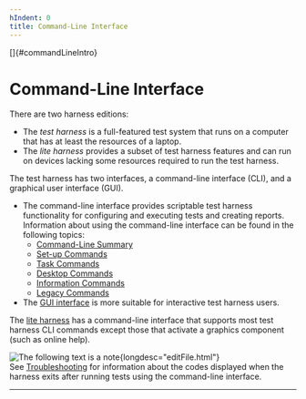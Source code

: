 ```yaml
---
hIndent: 0
title: Command-Line Interface
---
```


[]{#commandLineIntro}

# Command-Line Interface

There are two harness editions:

-   The *test harness* is a full-featured test system that runs on a computer that has at least the
    resources of a laptop.
-   The *lite harness* provides a subset of test harness features and can run on devices lacking
    some resources required to run the test harness.

The test harness has two interfaces, a command-line interface (CLI), and a graphical user interface
(GUI).

-   The command-line interface provides scriptable test harness functionality for configuring and
    executing tests and creating reports. Information about using the command-line interface can be
    found in the following topics:
    -   [Command-Line Summary](commandLine.html)
    -   [Set-up Commands](setupCommands.html)
    -   [Task Commands](taskCommands.html)
    -   [Desktop Commands](desktopCommands.html)
    -   [Information Commands](displayHelp.html)
    -   [Legacy Commands](legacyCommands.html)
-   The [GUI interface](../ui/usingJT.html) is more suitable for interactive test harness users.

The [lite harness](lite.html) has a command-line interface that supports most test harness CLI
commands except those that activate a graphics component (such as online help).

![The following text is a note](../../images/hg_note.gif){longdesc="editFile.html"}\
See [Troubleshooting](troubleshooting.html) for information about the codes displayed when the
harness exits after running tests using the command-line interface.

----------------------------------------------------------------------------------------------------


